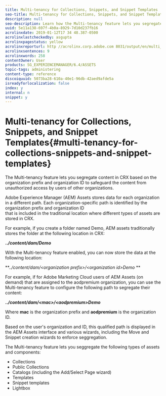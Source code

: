 ```yaml
---
title: Multi-tenancy for Collections, Snippets, and Snippet Templates
seo-title: Multi-tenancy for Collections, Snippets, and Snippet Templates
description: null
seo-description: Learn how the Multi-tenancy feature lets you segregate content in the CRX repository based on the customer organization to prevent unauthorized access.
uuid: 5e11a138-697f-4b0a-8929-7d10d237fb16
acrolinxdate: 2019-01-12T17 34 48.387-0500
acrolinxlastcheckedby: asgupta
acrolinxpagestatus: yellow
acrolinxreporturl: http //acrolinx.corp.adobe.com 8031/output/en/multi_tenancy_krs_workflow_f3c2f2ccebf6138e_191_report.xml
acrolinxsentences: 9
acrolinxwords: 258
contentOwner: User
products: SG_EXPERIENCEMANAGER/6.4/ASSETS
topic-tags: administering
content-type: reference
discoiquuid: 5073ba28-610a-40e1-96db-42aed9afde5a
isreadyforlocalization: false
index: y
internal: n
snippet: y
---
```


# Multi-tenancy for Collections, Snippets, and Snippet Templates{#multi-tenancy-for-collections-snippets-and-snippet-templates}

The Multi-tenancy feature lets you segregate content in CRX based on the organization prefix and organization ID to safeguard the content from unauthorized access by users of other organizations.

Adobe Experience Manager (AEM) Assets stores data for each organization in a different path. Each organization-specific path is identified by the organization prefix and organization ID   
that is included in the traditional location where different types of assets are stored in CRX.

For example, if you create a folder named Demo, AEM assets traditionally stores the folder at the following location in CRX:

**..*/content/dam/Demo***

With the Multi-tenancy feature enabled, you can now store the data at the following location:

**..*/content/dam/&lt;organization prefix&gt;/&lt;organization id&gt;Demo* 
**

For example, if for Adobe Marketing Cloud users of AEM Assets (on demand) that are assigned to the aodpremium organization, you can use the Multi-tenancy feature to configure the following path to segregate their content:

**..*/content/dam/&lt;mac&gt;/&lt;aodpremium&gt;Demo***

Where **mac** is the organization prefix and **aodpremium** is the organization ID.

Based on the user's organization and ID, this qualified path is displayed in the AEM Assets interface and various wizards, including the Move and Snippet creation wizards to enforce seggregation.

The Multi-tenancy feature lets you seggregate the following types of assets and components:

* Collections
* Public Collections 
* Catalogs (including the Add/Select Page wizard)
* Templates
* Snippet templates
* Lightbox

